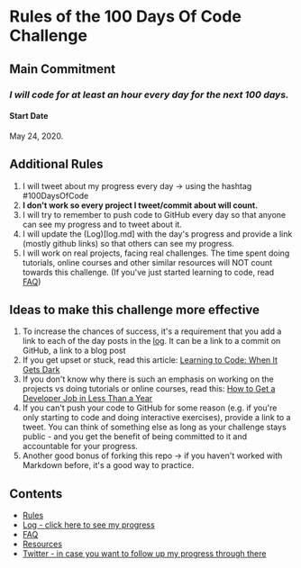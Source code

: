 # Rules of the 100 Days Of Code Challenge

## Main Commitment
### *I will code for at least an hour every day for the next 100 days.*

#### Start Date
May 24, 2020.

## Additional Rules
1. I will tweet about my progress every day -> using the hashtag #100DaysOfCode
2. **I don't work so every project I tweet/commit about will count.** 
3. I will try to remember to push code to GitHub every day so that anyone can see my progress and to tweet about it.
4. I will update the (Log)[log.md] with the day's progress and provide a link (mostly github links) so that others can see my progress.
5. I will work on real projects, facing real challenges. The time spent doing tutorials, online courses and other similar resources will NOT count towards this challenge. (If you've just started learning to code, read [FAQ](FAQ.md))


## Ideas to make this challenge more effective
1. To increase the chances of success, it's a requirement that you add a link to each of the day posts in the [log](log.md). It can be a link to a commit on GitHub, a link to a blog post
2. If you get upset or stuck, read this article: [Learning to Code: When It Gets Dark](https://www.freecodecamp.org/news/learning-to-code-when-it-gets-dark-e485edfb58fd/)
3. If you don't know why there is such an emphasis on working on the projects vs doing tutorials or online courses, read this: [How to Get a Developer Job in Less Than a Year](https://www.freecodecamp.org/news/how-to-get-a-developer-job-in-less-than-a-year-c27bbfe71645/)
4. If you can't push your code to GitHub for some reason (e.g. if you're only starting to code and doing interactive exercises), provide a link to a tweet. You can think of something else as long as your challenge stays public - and you get the benefit of being committed to it and accountable for your progress.
5. Another good bonus of forking this repo -> if you haven't worked with Markdown before, it's a good way to practice.

## Contents
* [Rules](rules.md)
* [Log - click here to see my progress](log.md)
* [FAQ](FAQ.md)
* [Resources](resources.md)
* [Twitter - in case you want to follow up my progress through there](https://twitter.com/crzjotta)
